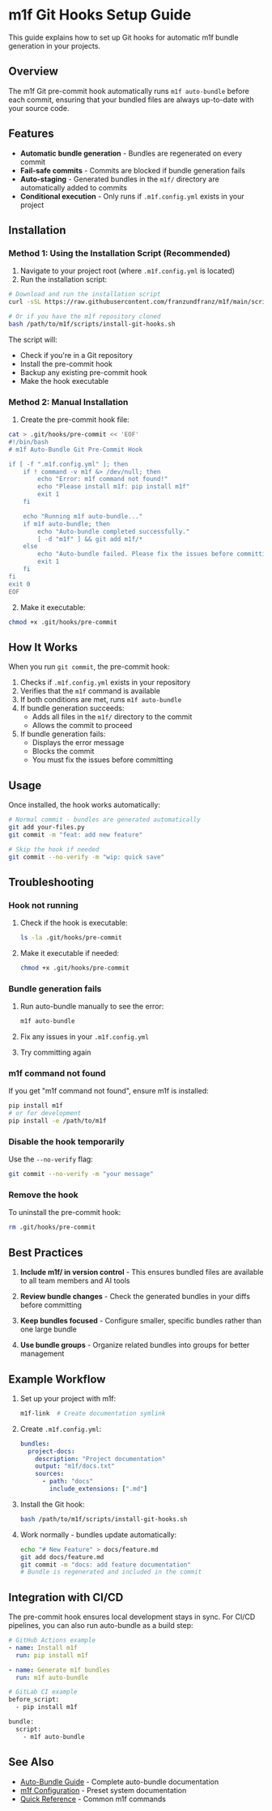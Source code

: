 # m1f Git Hooks Setup Guide

This guide explains how to set up Git hooks for automatic m1f bundle generation
in your projects.

## Overview

The m1f Git pre-commit hook automatically runs `m1f auto-bundle` before each
commit, ensuring that your bundled files are always up-to-date with your source
code.

## Features

- **Automatic bundle generation** - Bundles are regenerated on every commit
- **Fail-safe commits** - Commits are blocked if bundle generation fails
- **Auto-staging** - Generated bundles in the `m1f/` directory are automatically
  added to commits
- **Conditional execution** - Only runs if `.m1f.config.yml` exists in your
  project

## Installation

### Method 1: Using the Installation Script (Recommended)

1. Navigate to your project root (where `.m1f.config.yml` is located)
2. Run the installation script:

```bash
# Download and run the installation script
curl -sSL https://raw.githubusercontent.com/franzundfranz/m1f/main/scripts/install-git-hooks.sh | bash

# Or if you have the m1f repository cloned
bash /path/to/m1f/scripts/install-git-hooks.sh
```

The script will:

- Check if you're in a Git repository
- Install the pre-commit hook
- Backup any existing pre-commit hook
- Make the hook executable

### Method 2: Manual Installation

1. Create the pre-commit hook file:

```bash
cat > .git/hooks/pre-commit << 'EOF'
#!/bin/bash
# m1f Auto-Bundle Git Pre-Commit Hook

if [ -f ".m1f.config.yml" ]; then
    if ! command -v m1f &> /dev/null; then
        echo "Error: m1f command not found!"
        echo "Please install m1f: pip install m1f"
        exit 1
    fi

    echo "Running m1f auto-bundle..."
    if m1f auto-bundle; then
        echo "Auto-bundle completed successfully."
        [ -d "m1f" ] && git add m1f/*
    else
        echo "Auto-bundle failed. Please fix the issues before committing."
        exit 1
    fi
fi
exit 0
EOF
```

2. Make it executable:

```bash
chmod +x .git/hooks/pre-commit
```

## How It Works

When you run `git commit`, the pre-commit hook:

1. Checks if `.m1f.config.yml` exists in your repository
2. Verifies that the `m1f` command is available
3. If both conditions are met, runs `m1f auto-bundle`
4. If bundle generation succeeds:
   - Adds all files in the `m1f/` directory to the commit
   - Allows the commit to proceed
5. If bundle generation fails:
   - Displays the error message
   - Blocks the commit
   - You must fix the issues before committing

## Usage

Once installed, the hook works automatically:

```bash
# Normal commit - bundles are generated automatically
git add your-files.py
git commit -m "feat: add new feature"

# Skip the hook if needed
git commit --no-verify -m "wip: quick save"
```

## Troubleshooting

### Hook not running

1. Check if the hook is executable:

   ```bash
   ls -la .git/hooks/pre-commit
   ```

2. Make it executable if needed:
   ```bash
   chmod +x .git/hooks/pre-commit
   ```

### Bundle generation fails

1. Run auto-bundle manually to see the error:

   ```bash
   m1f auto-bundle
   ```

2. Fix any issues in your `.m1f.config.yml`

3. Try committing again

### m1f command not found

If you get "m1f command not found", ensure m1f is installed:

```bash
pip install m1f
# or for development
pip install -e /path/to/m1f
```

### Disable the hook temporarily

Use the `--no-verify` flag:

```bash
git commit --no-verify -m "your message"
```

### Remove the hook

To uninstall the pre-commit hook:

```bash
rm .git/hooks/pre-commit
```

## Best Practices

1. **Include m1f/ in version control** - This ensures bundled files are
   available to all team members and AI tools

2. **Review bundle changes** - Check the generated bundles in your diffs before
   committing

3. **Keep bundles focused** - Configure smaller, specific bundles rather than
   one large bundle

4. **Use bundle groups** - Organize related bundles into groups for better
   management

## Example Workflow

1. Set up your project with m1f:

   ```bash
   m1f-link  # Create documentation symlink
   ```

2. Create `.m1f.config.yml`:

   ```yaml
   bundles:
     project-docs:
       description: "Project documentation"
       output: "m1f/docs.txt"
       sources:
         - path: "docs"
           include_extensions: [".md"]
   ```

3. Install the Git hook:

   ```bash
   bash /path/to/m1f/scripts/install-git-hooks.sh
   ```

4. Work normally - bundles update automatically:
   ```bash
   echo "# New Feature" > docs/feature.md
   git add docs/feature.md
   git commit -m "docs: add feature documentation"
   # Bundle is regenerated and included in the commit
   ```

## Integration with CI/CD

The pre-commit hook ensures local development stays in sync. For CI/CD
pipelines, you can also run auto-bundle as a build step:

```yaml
# GitHub Actions example
- name: Install m1f
  run: pip install m1f

- name: Generate m1f bundles
  run: m1f auto-bundle
```

```bash
# GitLab CI example
before_script:
  - pip install m1f

bundle:
  script:
    - m1f auto-bundle
```

## See Also

- [Auto-Bundle Guide](../01_m1f/06_auto_bundle_guide.md) - Complete auto-bundle
  documentation
- [m1f Configuration](../01_m1f/02_m1f_presets.md) - Preset system documentation
- [Quick Reference](../01_m1f/09_quick_reference.md) - Common m1f commands
